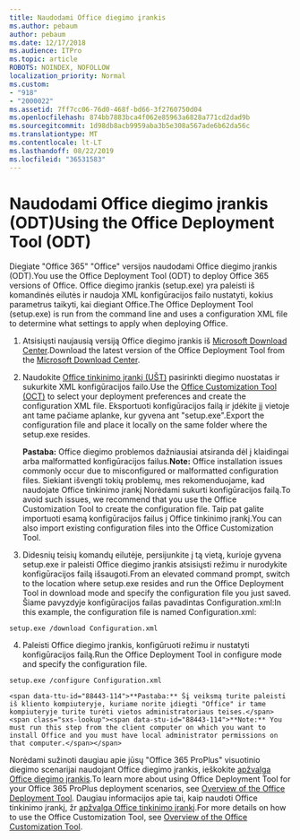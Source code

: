 ```yaml
---
title: Naudodami Office diegimo įrankis
ms.author: pebaum
author: pebaum
ms.date: 12/17/2018
ms.audience: ITPro
ms.topic: article
ROBOTS: NOINDEX, NOFOLLOW
localization_priority: Normal
ms.custom:
- "918"
- "2000022"
ms.assetid: 7ff7cc06-76d0-468f-bd66-3f2760750d04
ms.openlocfilehash: 874bb7883bca4f062e85963a6828a771cd2dad9b
ms.sourcegitcommit: 1d98db8acb9959aba3b5e308a567ade6b62da56c
ms.translationtype: MT
ms.contentlocale: lt-LT
ms.lasthandoff: 08/22/2019
ms.locfileid: "36531583"
---
```

# <a name="using-the-office-deployment-tool-odt"></a><span data-ttu-id="88443-102">Naudodami Office diegimo įrankis (ODT)</span><span class="sxs-lookup"><span data-stu-id="88443-102">Using the Office Deployment Tool (ODT)</span></span>

<span data-ttu-id="88443-103">Diegiate "Office 365" "Office" versijos naudodami Office diegimo įrankis (ODT).</span><span class="sxs-lookup"><span data-stu-id="88443-103">You use the Office Deployment Tool (ODT) to deploy Office 365 versions of Office.</span></span> <span data-ttu-id="88443-104">Office diegimo įrankis (setup.exe) yra paleisti iš komandinės eilutės ir naudoja XML konfigūracijos failo nustatyti, kokius parametrus taikyti, kai diegiant Office.</span><span class="sxs-lookup"><span data-stu-id="88443-104">The Office Deployment Tool (setup.exe) is run from the command line and uses a configuration XML file to determine what settings to apply when deploying Office.</span></span>
  
1. <span data-ttu-id="88443-105">Atsisiųsti naujausią versiją Office diegimo įrankis iš [Microsoft Download Center](http://go.microsoft.com/fwlink/p/?LinkID=626065).</span><span class="sxs-lookup"><span data-stu-id="88443-105">Download the latest version of the Office Deployment Tool from the [Microsoft Download Center](http://go.microsoft.com/fwlink/p/?LinkID=626065).</span></span>

2. <span data-ttu-id="88443-106">Naudokite [Office tinkinimo įrankį (UŠT)](https://config.office.com) pasirinkti diegimo nuostatas ir sukurkite XML konfigūracijos failo.</span><span class="sxs-lookup"><span data-stu-id="88443-106">Use the [Office Customization Tool (OCT)](https://config.office.com) to select your deployment preferences and create the configuration XML file.</span></span> <span data-ttu-id="88443-107">Eksportuoti konfigūracijos failą ir įdėkite jį vietoje ant tame pačiame aplanke, kur gyvena ant "setup.exe".</span><span class="sxs-lookup"><span data-stu-id="88443-107">Export the configuration file and place it locally on the same folder where the setup.exe resides.</span></span>

    <span data-ttu-id="88443-108">**Pastaba:** Office diegimo problemos dažniausiai atsiranda dėl į klaidingai arba malformatted konfigūracijos failus.</span><span class="sxs-lookup"><span data-stu-id="88443-108">**Note:** Office installation issues commonly occur due to misconfigured or malformatted configuration files.</span></span> <span data-ttu-id="88443-109">Siekiant išvengti tokių problemų, mes rekomenduojame, kad naudojate Office tinkinimo įrankį Norėdami sukurti konfigūracijos failą.</span><span class="sxs-lookup"><span data-stu-id="88443-109">To avoid such issues, we recommend that you use the Office Customization Tool to create the configuration file.</span></span> <span data-ttu-id="88443-110">Taip pat galite importuoti esamą konfigūracijos failus į Office tinkinimo įrankį.</span><span class="sxs-lookup"><span data-stu-id="88443-110">You can also import existing configuration files into the Office Customization Tool.</span></span>

3. <span data-ttu-id="88443-111">Didesnių teisių komandų eilutėje, persijunkite į tą vietą, kurioje gyvena setup.exe ir paleisti Office diegimo įrankis atsisiųsti režimu ir nurodykite konfigūracijos failą išsaugoti.</span><span class="sxs-lookup"><span data-stu-id="88443-111">From an elevated command prompt, switch to the location where setup.exe resides and run the Office Deployment Tool in download mode and specify the configuration file you just saved.</span></span> <span data-ttu-id="88443-112">Šiame pavyzdyje konfigūracijos failas pavadintas Configuration.xml:</span><span class="sxs-lookup"><span data-stu-id="88443-112">In this example, the configuration file is named Configuration.xml:</span></span>
    
  ```
  setup.exe /download Configuration.xml  
  ```

4. <span data-ttu-id="88443-113">Paleisti Office diegimo įrankis, konfigūruoti režimu ir nustatyti konfigūracijos failą.</span><span class="sxs-lookup"><span data-stu-id="88443-113">Run the Office Deployment Tool in configure mode and specify the configuration file.</span></span>
    
  ```
  setup.exe /configure Configuration.xml
  ```

    <span data-ttu-id="88443-114">**Pastaba:** Šį veiksmą turite paleisti iš kliento kompiuteryje, kuriame norite įdiegti "Office" ir tame kompiuteryje turite turėti vietos administratoriaus teises.</span><span class="sxs-lookup"><span data-stu-id="88443-114">**Note:** You must run this step from the client computer on which you want to install Office and you must have local administrator permissions on that computer.</span></span>

<span data-ttu-id="88443-115">Norėdami sužinoti daugiau apie jūsų "Office 365 ProPlus" visuotinio diegimo scenarijai naudojant Office diegimo įrankis, ieškokite [apžvalga Office diegimo įrankis](https://docs.microsoft.com/deployoffice/overview-of-the-office-2016-deployment-tool).</span><span class="sxs-lookup"><span data-stu-id="88443-115">To learn more about using Office Deployment Tool for your Office 365 ProPlus deployment scenarios, see [Overview of the Office Deployment Tool](https://docs.microsoft.com/deployoffice/overview-of-the-office-2016-deployment-tool).</span></span> <span data-ttu-id="88443-116">Daugiau informacijos apie tai, kaip naudoti Office tinkinimo įrankį, žr [apžvalga Office tinkinimo įrankį](https://docs.microsoft.com/DeployOffice/overview-of-the-office-customization-tool-for-click-to-run).</span><span class="sxs-lookup"><span data-stu-id="88443-116">For more details on how to use the Office Customization Tool, see [Overview of the Office Customization Tool](https://docs.microsoft.com/DeployOffice/overview-of-the-office-customization-tool-for-click-to-run).</span></span>
